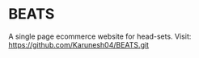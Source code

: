 # BEATS
A single page ecommerce website for head-sets.
Visit: https://github.com/Karunesh04/BEATS.git
